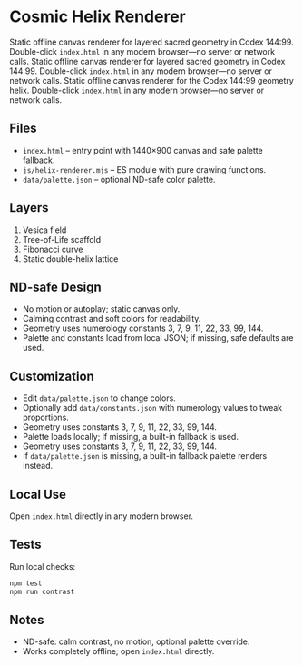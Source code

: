 # Cosmic Helix Renderer

Static offline canvas renderer for layered sacred geometry in Codex 144:99. Double-click `index.html` in any modern browser—no server or network calls.
Static offline canvas renderer for layered sacred geometry in Codex 144:99.
Double-click `index.html` in any modern browser—no server or network calls.
Static offline canvas renderer for the Codex 144:99 geometry helix. Double-click `index.html` in any modern browser—no server or network calls.

## Files
- `index.html` – entry point with 1440×900 canvas and safe palette fallback.
- `js/helix-renderer.mjs` – ES module with pure drawing functions.
- `data/palette.json` – optional ND-safe color palette.

## Layers
1. Vesica field
2. Tree-of-Life scaffold
3. Fibonacci curve
4. Static double-helix lattice

## ND-safe Design
- No motion or autoplay; static canvas only.
- Calming contrast and soft colors for readability.
- Geometry uses numerology constants 3, 7, 9, 11, 22, 33, 99, 144.
- Palette and constants load from local JSON; if missing, safe defaults are used.

## Customization
- Edit `data/palette.json` to change colors.
- Optionally add `data/constants.json` with numerology values to tweak proportions.
- Geometry uses constants 3, 7, 9, 11, 22, 33, 99, 144.
- Palette loads locally; if missing, a built-in fallback is used.
- Geometry uses constants 3, 7, 9, 11, 22, 33, 99, 144.
- If `data/palette.json` is missing, a built-in fallback palette renders instead.

## Local Use
Open `index.html` directly in any modern browser.

## Tests
Run local checks:

```sh
npm test
npm run contrast
```

## Notes
- ND-safe: calm contrast, no motion, optional palette override.
- Works completely offline; open `index.html` directly.
